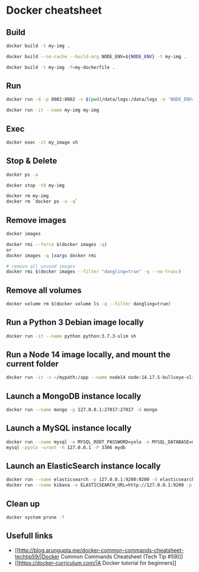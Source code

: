 # Docker cheatsheet

## Build
```bash
docker build -t my-img .

docker build --no-cache --build-arg NODE_ENV=${NODE_ENV} -t my-img .

docker build -t my-img -f=my-dockerfile .
```

## Run
```bash
docker run -d -p 8082:8082 -v $(pwd)/data/logs:/data/logs -e 'NODE_ENV=dev' --name my-img my-img

docker run -it --name my-img my-img
```

## Exec
```bash
docker exec -it my_image sh
```

## Stop & Delete
```bash
docker ps -a

docker stop -t0 my-img

docker rm my-img
docker rm `docker ps -a -q`
```

## Remove images
```bash
docker images

docker rmi --force $(docker images -q)
or
docker images -q |xargs docker rmi

# remove all unused images
docker rmi $(docker images --filter "dangling=true" -q --no-trunc)
```

## Remove all volumes
```bash
docker volume rm $(docker volume ls -q --filter dangling=true)
```



## Run a Python 3 Debian image locally
```bash
docker run -it --name python python:3.7.3-slim sh
```

## Run a Node 14 image locally, and mount the current folder
```bash
docker run -it -v ~/mypath:/app --name node14 node:14.17.5-bullseye-slim sh
```

## Launch a MongoDB instance locally
```bash
docker run --name mongo -p 127.0.0.1:27017:27017 -d mongo
```

## Launch a MySQL instance locally
```bash
docker run --name mysql -e MYSQL_ROOT_PASSWORD=yolo -e MYSQL_DATABASE=mydb -p 127.0.0.1:3306:3306 -d mysql:5.6.39
mysql -pyolo -uroot -h 127.0.0.1 -P 3306 mydb
```

## Launch an ElasticSearch instance locally
```bash
docker run --name elasticsearch -p 127.0.0.1:9200:9200 -d elasticsearch
docker run --name kibana -e ELASTICSEARCH_URL=http://127.0.0.1:9200 -p 5601:5601 -d kibana:latest
```


## Clean up
```bash
docker system prune -f
```

## Usefull links
  * [[http://blog.arungupta.me/docker-common-commands-cheatsheet-techtip59/|Docker Common Commands Cheatsheet (Tech Tip #59)]]
  * [[https://docker-curriculum.com/|A Docker tutorial for beginners]]
